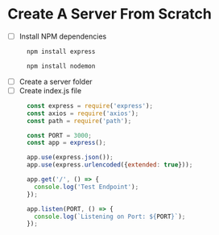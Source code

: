 # Create A Server From Scratch
- [ ] Install NPM dependencies
  ```javascript 
    npm install express
  ```
  ```javascript 
    npm install nodemon
  ```
- [ ] Create a server folder
- [ ] Create index.js file
  ```javascript
    const express = require('express');
    const axios = require('axios');
    const path = require('path');

    const PORT = 3000;
    const app = express();

    app.use(express.json());
    app.use(express.urlencoded({extended: true}));

    app.get('/', () => {
      console.log('Test Endpoint');
    });

    app.listen(PORT, () => {
      console.log(`Listening on Port: ${PORT}`);
    });
  ```
